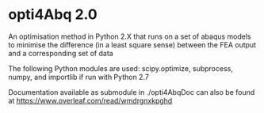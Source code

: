 # opti4Abq 2.0

An optimisation method in Python 2.X that runs on a set of abaqus models to minimise the difference (in a least square sense) between the FEA output and a corresponding set of data

The following Python modules are used: scipy.optimize, subprocess, numpy, and importlib if run with Python 2.7

Documentation available as submodule in ./opti4AbqDoc can also be found at https://www.overleaf.com/read/wmdrgnxkpghd
